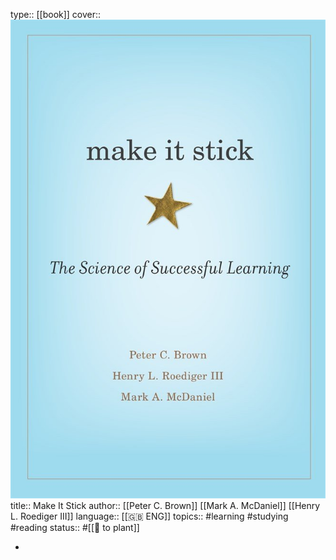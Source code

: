 type:: [[book]] 
cover:: ![make-it-stick-cover.jpg](../assets/make-it-stick-cover_1684240858735_0.jpg) 
title:: Make It Stick
author:: [[Peter C. Brown]] [[Mark A. McDaniel]] [[Henry L. Roediger III]]
language:: [[🇬🇧 ENG]] 
topics:: #learning #studying #reading 
status:: #[[🌿 to plant]]

-